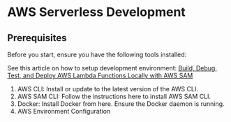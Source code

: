
# AWS Serverless Development

## Prerequisites
Before you start, ensure you have the following tools installed:

See this article on how to setup development environment: [Build, Debug, Test, and Deploy AWS Lambda Functions Locally with AWS SAM](https://medium.com/@balajisukumaran96/build-debug-test-and-deploy-aws-lambda-functions-locally-with-aws-sam-d7786fdd9dd0)

1. AWS CLI: Install or update to the latest version of the AWS CLI.
2. AWS SAM CLI: Follow the instructions here to install AWS SAM CLI.
3. Docker: Install Docker from here. Ensure the Docker daemon is running.
4. AWS Environment Configuration

